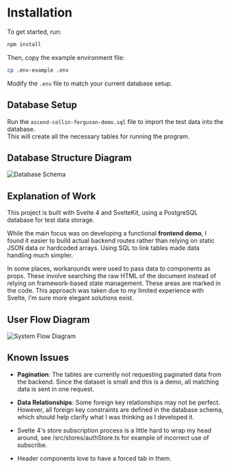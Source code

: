 # Installation

To get started, run:

```bash
npm install
```

Then, copy the example environment file:

```bash
cp .env-example .env
```

Modify the `.env` file to match your current database setup.

## Database Setup

Run the `ascend-collin-ferguson-demo.sql` file to import the test data into the database.  
This will create all the necessary tables for running the program.


## Database Structure Diagram
![Database Schema](lib/assets/FergusonCollinDatabaseSchema.png)


## Explanation of Work

This project is built with Svelte 4 and SvelteKit, using a PostgreSQL database for test data storage.

While the main focus was on developing a functional **frontend demo**, I found it easier to build actual backend routes rather than relying on static JSON data or hardcoded arrays. Using SQL to link tables made data handling much simpler.

In some places, workarounds were used to pass data to components as props. These involve searching the raw HTML of the document instead of relying on framework-based state management. These areas are marked in the code. This approach was taken due to my limited experience with Svelte, I'm sure more elegant solutions exist.

## User Flow Diagram
![System Flow Diagram](lib/assets/SystemFlowDiagram.png)

## Known Issues
- **Pagination**: The tables are currently not requesting paginated data from the backend. Since the dataset is small and this is a demo, all matching data is sent in one request.

- **Data Relationships**: Some foreign key relationships may not be perfect. However, all foreign key constraints are defined in the database schema, which should help clarify what I was thinking as I developed it.

- Svelte 4's store subscription process is a little hard to wrap my head around, see /src/stores/authStore.ts for example of incorrect use of subscribe. 

- Header components love to have a forced tab in them.